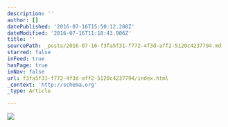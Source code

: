 ```yaml
---
description: ''
author: []
datePublished: '2016-07-16T15:50:12.288Z'
dateModified: '2016-07-16T11:18:43.906Z'
title: ''
sourcePath: _posts/2016-07-16-f3fa5f31-f772-4f3d-aff2-5120c4237794.md
starred: false
inFeed: true
hasPage: true
inNav: false
url: f3fa5f31-f772-4f3d-aff2-5120c4237794/index.html
_context: 'http://schema.org'
_type: Article

---
```

![](https://the-grid-user-content.s3-us-west-2.amazonaws.com/c93ad828-25b1-4463-a810-15adc03a9379.jpg)